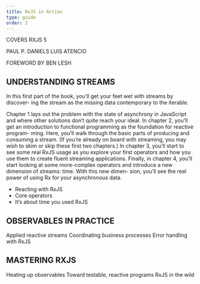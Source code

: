 ```yaml
---
title: RxJS in Action
type: guide
order: 2
---
```


COVERS RXJS 5

PAUL P. DANIELS LUIS ATENCIO

FOREWORD BY BEN LESH


## UNDERSTANDING STREAMS

In this first part of the book, you’ll get your feet wet with streams by discover- ing the stream as the missing data contemporary to the iterable.

Chapter 1 lays out the problem with the state of asynchrony in JavaScript and where other solutions don’t quite reach your ideal. In chapter 2, you’ll get an introduction to functional programming as the foundation for reactive program- ming. Here, you’ll walk through the basic parts of producing and consuming a stream. (If you’re already on board with streaming, you may wish to skim or skip these first two chapters.) In chapter 3, you’ll start to see some real RxJS usage as you explore your first operators and how you use them to create fluent streaming applications. Finally, in chapter 4, you’ll start looking at some more-complex operators and introduce a new dimension of streams: time. With this new dimen- sion, you’ll see the real power of using Rx for your asynchronous data.

* Reacting with RxJS
* Core operators
* It’s about time you used RxJS


## OBSERVABLES IN PRACTICE

Applied reactive streams
Coordinating business processes
Error handling with RxJS


## MASTERING RXJS

Heating up observables
Toward testable, reactive programs
RxJS in the wild
